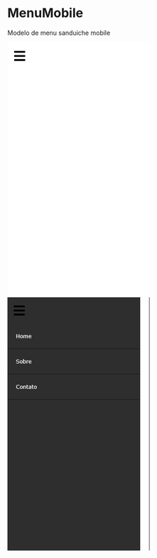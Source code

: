 # MenuMobile
 Modelo de menu sanduiche mobile
 
 
![](https://github.com/luizlopes12/MenuMobile/blob/main/Screenshot_4.png)
![](https://github.com/luizlopes12/MenuMobile/blob/main/Screenshot_3.png)
